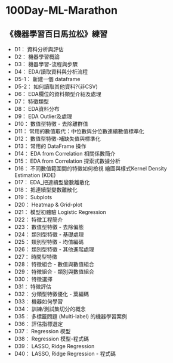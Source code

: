 # 100Day-ML-Marathon
## 《機器學習百日馬拉松》練習
* D1： 資料分析與評估
* D2： 機器學習概論
* D3： 機器學習-流程與步驟
* D4： EDA/讀取資料與分析流程
* D5-1： 新建一個 dataframe
* D5-2： 如何讀取其他資料?(非CSV)
* D6： EDA欄位的資料類型介紹及處理
* D7： 特徵類型
* D8： EDA資料分布
* D9： EDA Outlier及處理
* D10： 數值型特徵 - 去除離群值
* D11： 常用的數值取代：中位數與分位數連續數值標準化
* D12： 數值型特徵-補缺失值與標準化
* D13： 常用的 DataFrame 操作
* D14： EDA from Correlation 相關係數簡介
* D15： EDA from Correlation 探索式數據分析
* D16： 不同數值範圍間的特徵如何檢視 繪圖與樣式Kernel Density Estimation (KDE)
* D17： EDA_把連續型變數離散化
* D18： 把連續型變數離散化
* D19： Subplots
* D20： Heatmap & Grid-plot
* D21： 模型初體驗 Logistic Regression
* D22： 特徵工程簡介
* D23： 數值型特徵 - 去除偏態
* D24： 類別型特徵 - 基礎處理
* D25： 類別型特徵 - 均值編碼
* D26： 類別型特徵 - 其他進階處理
* D27： 時間型特徵
* D28： 特徵組合 - 數值與數值組合
* D29： 特徵組合 - 類別與數值組合
* D30： 特徵選擇
* D31： 特徵評估
* D32： 分類型特徵優化 - 葉編碼
* D33： 機器如何學習
* D34： 訓練/測試集切分的概念
* D35： 多標籤問題 (Multi-label) 的機器學習案例
* D36： 評估指標選定
* D37： Regression 模型
* D38： Regression 模型-程式碼
* D39： LASSO, Ridge Regression
* D40： LASSO, Ridge Regression - 程式碼

